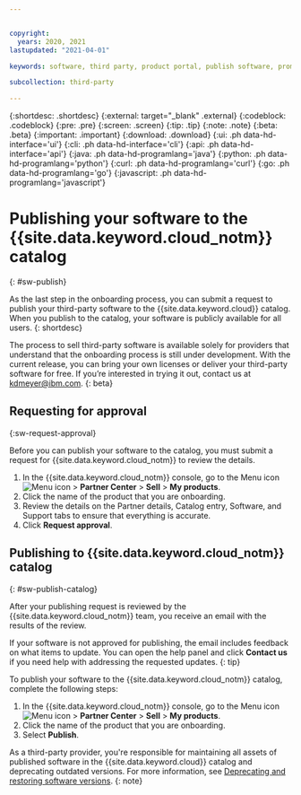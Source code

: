 ```yaml
---


copyright:
  years: 2020, 2021
lastupdated: "2021-04-01"

keywords: software, third party, product portal, publish software, promote software, partner portal, partners, sellers

subcollection: third-party

---
```


{:shortdesc: .shortdesc}
{:external: target="_blank" .external}
{:codeblock: .codeblock}
{:pre: .pre}
{:screen: .screen}
{:tip: .tip}
{:note: .note}
{:beta: .beta}
{:important: .important}
{:download: .download}
{:ui: .ph data-hd-interface='ui'}
{:cli: .ph data-hd-interface='cli'}
{:api: .ph data-hd-interface='api'}
{:java: .ph data-hd-programlang='java'}
{:python: .ph data-hd-programlang='python'}
{:curl: .ph data-hd-programlang='curl'}
{:go: .ph data-hd-programlang='go'}
{:javascript: .ph data-hd-programlang='javascript'}

# Publishing your software to the {{site.data.keyword.cloud_notm}} catalog
{: #sw-publish}

As the last step in the onboarding process, you can submit a request to publish your third-party software to the {{site.data.keyword.cloud}} catalog. When you publish to the catalog, your software is publicly available for all users. 
{: shortdesc}

The process to sell third-party software is available solely for providers that understand that the onboarding process is still under development. With the current release, you can bring your own licenses or deliver your third-party software for free. If you’re interested in trying it out, contact us at kdmeyer@ibm.com.
{: beta}

## Requesting for approval
{:sw-request-approval}

Before you can publish your software to the catalog, you must submit a request for {{site.data.keyword.cloud_notm}} to review the details.

1. In the {{site.data.keyword.cloud_notm}} console, go to the Menu icon ![Menu icon](../icons/icon_hamburger.svg) > **Partner Center** > **Sell** > **My products**.
1. Click the name of the product that you are onboarding.
1. Review the details on the Partner details, Catalog entry, Software, and Support tabs to ensure that everything is accurate. 
1. Click **Request approval**.

## Publishing to {{site.data.keyword.cloud_notm}} catalog
{: #sw-publish-catalog}

After your publishing request is reviewed by the {{site.data.keyword.cloud_notm}} team, you receive an email with the results of the review. 

If your software is not approved for publishing, the email includes feedback on what items to update. You can open the help panel and click **Contact us** if you need help with addressing the requested updates. 
{: tip}

To publish your software to the {{site.data.keyword.cloud_notm}} catalog, complete the following steps:

1. In the {{site.data.keyword.cloud_notm}} console, go to the Menu icon ![Menu icon](../icons/icon_hamburger.svg) > **Partner Center** > **Sell** > **My products**.
1. Click the name of the product that you are onboarding.
1. Select **Publish**.

As a third-party provider, you're responsible for maintaining all assets of published software in the {{site.data.keyword.cloud}} catalog and deprecating outdated versions. For more information, see [Deprecating and restoring software versions](/docs/third-party?topic=account-dep-restore). 
{: note}
